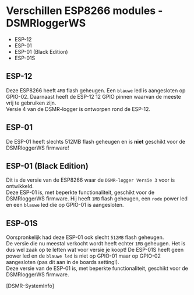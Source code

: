 # Verschillen ESP8266 modules - DSMRloggerWS

* ESP-12
* ESP-01
* ESP-01 \(Black Edition\)
* ESP-01S

## ESP-12  <a id="esp-12"></a>

Deze ESP8266 heeft `4MB` flash geheugen. Een `blauwe` led is aangesloten op GPIO-02. Daarnaast heeft de ESP-12 12 GPIO pinnen waarvan de meeste vrij te gebruiken zijn.  
 Versie 4 van de DSMR-logger is ontworpen rond de ESP-12.

## ESP-01 <a id="esp-01"></a>

De ESP-01 heeft slechts 512MB flash geheugen en is **niet** geschikt voor de DSMRloggerWS firmware!

## ESP-01 \(Black Edition\)  <a id="esp-01-black-edition"></a>

Dit is de versie van de ESP8266 waar de `DSMR-logger Versie 3` voor is ontwikkeld.  
 Deze ESP-01 is, met beperkte functionaliteit, geschikt voor de DSMRloggerWS firmware. Hij heeft `1MB` flash geheugen, een `rode` power led en een `blauwe` led die op GPIO-01 is aangesloten.

## ESP-01S <a id="esp-01s"></a>

Oorspronkelijk had deze ESP-01 ook slecht `512MB` flash geheugen.  
 De versie die nu meestal verkocht wordt heeft echter `1MB` geheugen. Het is dus wel zaak op te letten wat voor versie je koopt! De ESP-01S heeft geen power led en de `blauwe led` is niet op GPIO-01 maar op GPIO-02 aangesloten \(pas dit aan in de boards setting!\).  
 Deze versie van de ESP-01 is, met beperkte functionaliteit, geschikt voor de DSMRloggerWS firmware.

\[DSMR-SystemInfo\]

